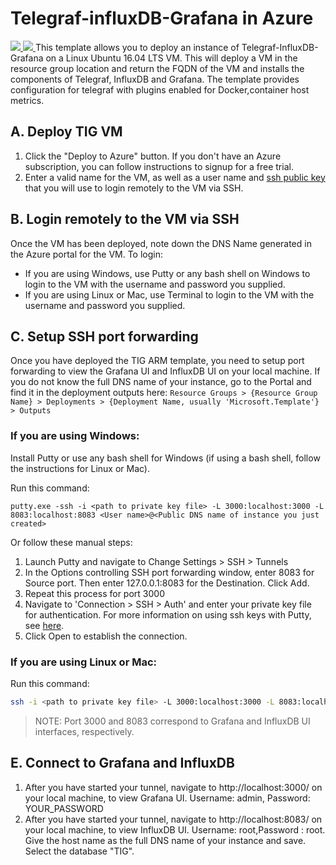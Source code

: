 # Telegraf-influxDB-Grafana in Azure 
<a href="https://portal.azure.com/#create/Microsoft.Template/uri/https%3A%2F%2Fraw.githubusercontent.com%2Ffrancescoatmitie%2Fazure-quickstart-templates%2Fmaster%2F101-Telegraf-InfluxDB-Grafana%2Fazuredeploy.json" target="_blank">
    <img src="http://azuredeploy.net/deploybutton.png"/>
</a>
<a href="http://armviz.io/#/?load=https%3A%2F%2Fraw.githubusercontent.com%2Ffrancescoatmitie%2Fazure-quickstart-templates%2Fmaster%2F101-Telegraf-InfluxDB-Grafana%2Fazuredeploy.json" target="_blank">
    <img src="http://armviz.io/visualizebutton.png"/>
</a>
This template allows you to deploy an instance of Telegraf-InfluxDB-Grafana on a Linux Ubuntu 16.04 LTS VM. This will deploy a VM in the resource group location and return the FQDN of the VM and installs the components of Telegraf, InfluxDB and Grafana. The template provides configuration for telegraf with plugins enabled for Docker,container host metrics.

## A. Deploy TIG VM
1. Click the "Deploy to Azure" button. If you don't have an Azure subscription, you can follow instructions to signup for a free trial.
1. Enter a valid name for the VM, as well as a user name and [ssh public key](https://docs.microsoft.com/azure/virtual-machines/virtual-machines-linux-mac-create-ssh-keys) that you will use to login remotely to the VM via SSH.

## B. Login remotely to the VM via SSH
Once the VM has been deployed, note down the DNS Name generated in the Azure portal for the VM. To login:
- If you are using Windows, use Putty or any bash shell on Windows to login to the VM with the username and password you supplied.
- If you are using Linux or Mac, use Terminal to login to the VM with the username and password you supplied.

## C. Setup SSH port forwarding
Once you have deployed the TIG ARM template, you need to setup port forwarding to view the Grafana UI and InfluxDB UI on your local machine. If you do not know the full DNS name of your instance, go to the Portal and find it in the deployment outputs here: `Resource Groups > {Resource Group Name} > Deployments > {Deployment Name, usually 'Microsoft.Template'} > Outputs`

### If you are using Windows:
Install Putty or use any bash shell for Windows (if using a bash shell, follow the instructions for Linux or Mac).

Run this command:
```
putty.exe -ssh -i <path to private key file> -L 3000:localhost:3000 -L 8083:localhost:8083 <User name>@<Public DNS name of instance you just created>
```

Or follow these manual steps:
1. Launch Putty and navigate to Change Settings > SSH > Tunnels
1. In the Options controlling SSH port forwarding window, enter 8083 for Source port. Then enter 127.0.0.1:8083 for the Destination. Click Add.
1. Repeat this process for port 3000
1. Navigate to 'Connection > SSH > Auth' and enter your private key file for authentication. For more information on using ssh keys with Putty, see [here](https://docs.microsoft.com/azure/virtual-machines/virtual-machines-linux-ssh-from-windows#create-a-private-key-for-putty).
1. Click Open to establish the connection.

### If you are using Linux or Mac:
Run this command:
```bash
ssh -i <path to private key file> -L 3000:localhost:3000 -L 8083:localhost:8083 <User name>@<Public DNS name of instance you just created>
```
> NOTE: Port 3000 and 8083 correspond to Grafana and InfluxDB UI interfaces, respectively.

## E. Connect to Grafana and InfluxDB

1. After you have started your tunnel, navigate to http://localhost:3000/ on your local machine, to view Grafana UI. Username: admin, Password: YOUR_PASSWORD
2. After you have started your tunnel, navigate to http://localhost:8083/ on your local machine, to view InfluxDB UI. Username: root,Password : root. Give the host name as the full DNS name of your instance and save. Select the database "TIG".  
